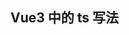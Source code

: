 <!--
 * @Author: Mia
 * @Date: 2021-12-28 10:18:54
 * @LastEditors: Mia
 * @LastEditTime: 2021-12-28 10:18:54
 * @Description: Vue3 中的 ts 写法
-->
## Vue3 中的 ts 写法
